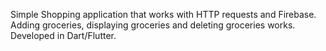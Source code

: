 Simple Shopping application that works with HTTP requests and Firebase.
Adding groceries, displaying groceries and deleting groceries works.
Developed in Dart/Flutter.
